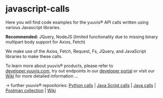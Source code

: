 # javascript-calls
Here you will find code examples for the yuuvis® API calls written using various Javascript libraries.

**Recommended:** JQuery, NodeJS (limited functionality due to missing binary multipart body support for Axios, Fetch)

We make use of the Axios, Fetch, Request, Fs, JQuery, and JavaScript libraries to make these calls.

To learn more about yuuvis® products, please refer to [developer.yuuvis.com](https://developer.yuuvis.com), try out endpoints in our [developer portal](https://developer.yuuvis.com/Apis) or visit our [Wiki](https://github.com/yuuvis/Documentation/wiki) for more detailed information ...

&rarr; further yuuvis® repositories:
[Python calls](https://github.com/yuuvis/Python-calls) | [Java Script calls](https://github.com/yuuvis/JavaScript-calls) | [Java calls](https://github.com/yuuvis/Java-calls) | [Postman collection](https://github.com/yuuvis/Postman) | [Wiki](https://github.com/yuuvis/documentation)
